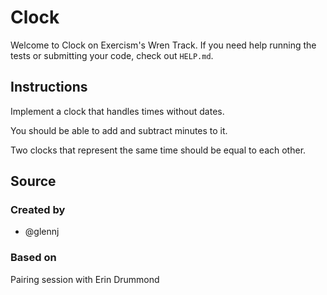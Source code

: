 # Clock

Welcome to Clock on Exercism's Wren Track.
If you need help running the tests or submitting your code, check out `HELP.md`.

## Instructions

Implement a clock that handles times without dates.

You should be able to add and subtract minutes to it.

Two clocks that represent the same time should be equal to each other.

## Source

### Created by

- @glennj

### Based on

Pairing session with Erin Drummond